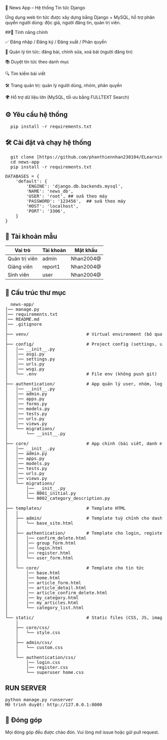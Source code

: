 📰 News App – Hệ thống Tin tức Django

Ứng dụng web tin tức được xây dựng bằng Django + MySQL, hỗ trợ phân quyền người dùng: độc giả, người đăng tin, quản trị viên.

##🚀 Tính năng chính

✅ Đăng nhập / Đăng ký / Đăng xuất / Phân quyền

📰 Quản lý tin tức: đăng bài, chỉnh sửa, xoá bài (người đăng tin)

📚 Duyệt tin tức theo danh mục

🔍 Tìm kiếm bài viết

🛠️ Trang quản trị: quản lý người dùng, nhóm, phân quyền

🌍 Hỗ trợ dữ liệu lớn (MySQL, tối ưu bằng FULLTEXT Search)
## ⚙️ Yêu cầu hệ thống
<pre>
  pip install -r requirements.txt
</pre>
## 🛠️ Cài đặt và chạy hệ thống
<pre>
  git clone [https://github.com/phanthiennhan230104/ELearningProject.git](https://github.com/phanthiennhan230104/News_app.git)
  cd news-app
  pip install -r requirements.txt
</pre>

<pre>
DATABASES = {
    'default': {
        'ENGINE': 'django.db.backends.mysql',
        'NAME': 'news_db',
        'USER': 'root', ## sửa theo máy
        'PASSWORD': '123456',  ## sửa theo máy
        'HOST': 'localhost',
        'PORT': '3306',
    }
}</pre>
## 🔐 Tài khoản mẫu
| Vai trò       | Tài khoản| Mật khẩu     |
| ------------- | ---------| ------------ |
| Quản trị viên | admin    | Nhan2004@    |
| Giảng viên    | report1  | Nhan2004@    |
| Sinh viên     | user     | Nhan2004@    |
## 📁 Cấu trúc thư mục
<pre>
  news-app/
│── manage.py
│── requirements.txt
│── README.md
│── .gitignore
│
├── venv/                      # Virtual environment (bỏ qua khi push git)
│
├── config/                    # Project config (settings, urls, wsgi, asgi)
│   │── __init__.py
│   │── asgi.py
│   │── settings.py
│   │── urls.py
│   │── wsgi.py
│   └── .env                   # File env (không push git)
│
├── authentication/            # App quản lý user, nhóm, login, register
│   │── __init__.py
│   │── admin.py
│   │── apps.py
│   │── forms.py
│   │── models.py
│   │── tests.py
│   │── urls.py
│   │── views.py
│   └── migrations/
│       └── __init__.py
│
├── core/                      # App chính (bài viết, danh mục)
│   │── __init__.py
│   │── admin.py
│   │── apps.py
│   │── models.py
│   │── tests.py
│   │── urls.py
│   │── views.py
│   └── migrations/
│       │── __init__.py
│       │── 0001_initial.py
│       └── 0002_category_description.py
│
├── templates/                 # Template HTML
│   │
│   ├── admin/                 # Template tuỳ chỉnh cho dashboard admin
│   │   └── base_site.html
│   │
│   ├── authentication/        # Template cho login, register, user CRUD
│   │   │── confirm_delete.html
│   │   │── group_form.html
│   │   │── login.html
│   │   │── register.html
│   │   └── user_form.html
│   │
│   └── core/                  # Template cho tin tức
│       │── base.html
│       │── home.html
│       │── article_form.html
│       │── article_detail.html
│       │── article_confirm_delete.html
│       │── by_category.html
│       │── my_articles.html
│       └── category_list.html
│
└── static/                    # Static files (CSS, JS, images)
    │
    ├── core/css/
    │   └── style.css
    │
    ├── admin/css/
    │   └── custom.css
    │
    └── authentication/css/
        │── login.css
        │── register.css
        └── superuser_home.css
</pre>

## RUN SERVER
<pre>
python manage.py runserver
Mở trình duyệt: http://127.0.0.1:8000</pre>

## 🤝 Đóng góp
Mọi đóng góp đều được chào đón. Vui lòng mở issue hoặc gửi pull request.
